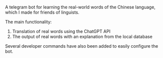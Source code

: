 A telegram bot for learning the real-world words of the Chinese language, which I made for friends of linguists.

The main functionality:
1. Translation of real words using the ChatGPT API 
2. The output of real words with an explanation from the local database

Several developer commands have also been added to easily configure the bot.
